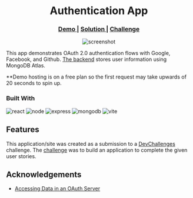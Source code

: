 <!-- Please update value in the {}  -->

<h1 align="center">Authentication App</h1>

<div align="center">
  <h3>
    <a href="https://lucent-mermaid-ff4214.netlify.app/">
      Demo
    </a>
    <span> | </span>
    <a href="https://github.com/yuandere/authentication-app">
      Solution
    </a>
    <span> | </span>
    <a href="https://devchallenges.io/challenges/N1fvBjQfhlkctmwj1tnw">
      Challenge
    </a>
  </h3>
</div>

<p align="center">
  <img alt="screenshot" src="https://user-images.githubusercontent.com/22509961/211219507-61d9b319-81ae-4c65-b489-3afba35d256e.png">
</p>
<!-- ![screenshot](https://user-images.githubusercontent.com/22509961/211219507-61d9b319-81ae-4c65-b489-3afba35d256e.png) -->

This app demonstrates OAuth 2.0 authentication flows with Google, Facebook, and Github. [The backend](https://github.com/yuandere/authentication-app-backend) stores user information using MongoDB Atlas.

**Demo hosting is on a free plan so the first request may take upwards of 20 seconds to spin up.

### Built With

<!-- This section should list any major frameworks that you built your project using. Here are a few examples.-->

![react](https://img.shields.io/badge/React-61DAFB.svg?style=for-the-badge&logo=React&logoColor=black)
![node](https://img.shields.io/badge/Node.js-339933.svg?style=for-the-badge&logo=nodedotjs&logoColor=white)
![express](https://img.shields.io/badge/Express-000000.svg?style=for-the-badge&logo=Express&logoColor=white)
![mongodb](https://img.shields.io/badge/MongoDB-F38F43.svg?style=for-the-badge&logo=MongoDB&logoColor=white)
![vite](https://img.shields.io/badge/Vite-646CFF.svg?style=for-the-badge&logo=Vite&logoColor=white)

## Features

<!-- List the features of your application or follow the template. Don't share the figma file here :) -->

This application/site was created as a submission to a [DevChallenges](https://devchallenges.io/challenges) challenge. The [challenge](https://devchallenges.io/challenges/N1fvBjQfhlkctmwj1tnw) was to build an application to complete the given user stories.


## Acknowledgements

<!-- This section should list any articles or add-ons/plugins that helps you to complete the project. This is optional but it will help you in the future. For example -->

- [Accessing Data in an OAuth Server](https://www.oauth.com/oauth2-servers/accessing-data/)

